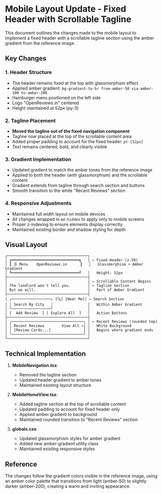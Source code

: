 # Mobile Layout Update - Fixed Header with Scrollable Tagline

This document outlines the changes made to the mobile layout to implement a fixed header with a scrollable tagline section using the amber gradient from the reference image.

## Key Changes

### 1. Header Structure
- The header remains fixed at the top with glassmorphism effect
- Applied amber gradient: `bg-gradient-to-br from-amber-50 via-amber-100 to-amber-200`
- Hamburger menu positioned on the left side
- Logo "OpenReviews.in" centered
- Height maintained at 52px (py-3)

### 2. Tagline Placement
- **Moved the tagline out of the fixed navigation component**
- Tagline now placed at the top of the scrollable content area
- Added proper padding to account for the fixed header: `pt-[52px]`
- Text remains centered, bold, and clearly visible

### 3. Gradient Implementation
- Updated gradient to match the amber tones from the reference image
- Applied to both the header (with glassmorphism) and the scrollable content
- Gradient extends from tagline through search section and buttons
- Smooth transition to the white "Recent Reviews" section

### 4. Responsive Adjustments
- Maintained full width layout on mobile devices
- All changes wrapped in `md:hidden` to apply only to mobile screens
- Proper z-indexing to ensure elements display correctly
- Maintained existing border and shadow styling for depth

## Visual Layout

```
┌─────────────────────────────────────┐
│ ╔═══════════════════════════════╗   │ ← Fixed Header (z-50)
│ ║ ☰ Menu    OpenReviews.in      ║   │   Glassmorphism + Amber Gradient
│ ╚═══════════════════════════════╝   │   Height: 52px
├─────────────────────────────────────┤
│                                     │ ← Scrollable Content Begins
│ The landlord won't tell you.        │ ← Tagline Section
│ But we will.                        │   Part of Amber Gradient
├─────────────────────────────────────┤
│ ┌──────────────────┐ [🔍] [Near Me]│ ← Search Section
│ │ Search By City   │                │   Within Amber Gradient
│ └──────────────────┘                │   
│ [  Add Review  ] [ Explore All  ]   │   Action Buttons
├─────────────────────────────────────┤
│ ╭─────────────────────────────────╮ │ ← Recent Reviews (rounded top)
│ │ Recent Reviews        View All →│ │   White Background
│ │ [Review Cards...]               │ │   Begins where gradient ends
│ ╰─────────────────────────────────╯ │
└─────────────────────────────────────┘
```

## Technical Implementation

1. **MobileNavigation.tsx**:
   - Removed the tagline section
   - Updated header gradient to amber tones
   - Maintained existing layout structure

2. **MobileHomeView.tsx**:
   - Added tagline section at the top of scrollable content
   - Updated padding to account for fixed header only
   - Applied amber gradient to background
   - Maintained rounded transition to "Recent Reviews" section

3. **globals.css**:
   - Updated glassmorphism styles for amber gradient
   - Added new amber-gradient utility class
   - Maintained existing responsive styles

## Reference

The changes follow the gradient colors visible in the reference image, using an amber color palette that transitions from light (amber-50) to slightly darker (amber-200), creating a warm and inviting appearance.
